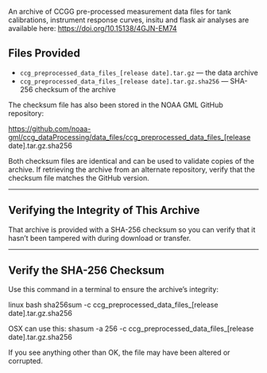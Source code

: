 An archive of CCGG pre-processed measurement data files for tank calibrations, instrument response curves, insitu and flask air analyses are available here:
https://doi.org/10.15138/4GJN-EM74

## Files Provided

- `ccg_preprocessed_data_files_[release date].tar.gz` — the data archive
- `ccg_preprocessed_data_files_[release date].tar.gz.sha256` — SHA-256 checksum of the archive

The checksum file has also been stored in the NOAA GML GitHub repository:

https://github.com/noaa-gml/ccg_dataProcessing/data_files/ccg_preprocessed_data_files_[release date].tar.gz.sha256

Both checksum files are identical and can be used to validate copies of the archive.
If retrieving the archive from an alternate repository, verify that the checksum file matches
the GitHub version.

---

## Verifying the Integrity of This Archive

That archive is provided with a SHA-256 checksum so you can verify that it hasn’t been tampered with during download or transfer.

---


## Verify the SHA-256 Checksum

Use this command in a terminal to ensure the archive’s integrity:

linux bash
sha256sum -c ccg_preprocessed_data_files_[release date].tar.gz.sha256

OSX can use this:
shasum -a 256 -c ccg_preprocessed_data_files_[release date].tar.gz.sha256


If you see anything other than OK, the file may have been altered or corrupted.
